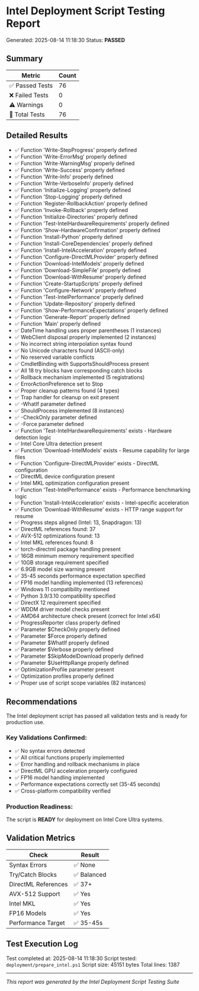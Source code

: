 # Intel Deployment Script Testing Report

Generated: 2025-08-14 11:18:30
Status: **PASSED**

## Summary

| Metric | Count |
|--------|-------|
| ✅ Passed Tests | 76 |
| ❌ Failed Tests | 0 |
| ⚠️ Warnings | 0 |
| 📝 Total Tests | 76 |

## Detailed Results

- ✅ Function 'Write-StepProgress' properly defined
- ✅ Function 'Write-ErrorMsg' properly defined
- ✅ Function 'Write-WarningMsg' properly defined
- ✅ Function 'Write-Success' properly defined
- ✅ Function 'Write-Info' properly defined
- ✅ Function 'Write-VerboseInfo' properly defined
- ✅ Function 'Initialize-Logging' properly defined
- ✅ Function 'Stop-Logging' properly defined
- ✅ Function 'Register-RollbackAction' properly defined
- ✅ Function 'Invoke-Rollback' properly defined
- ✅ Function 'Initialize-Directories' properly defined
- ✅ Function 'Test-IntelHardwareRequirements' properly defined
- ✅ Function 'Show-HardwareConfirmation' properly defined
- ✅ Function 'Install-Python' properly defined
- ✅ Function 'Install-CoreDependencies' properly defined
- ✅ Function 'Install-IntelAcceleration' properly defined
- ✅ Function 'Configure-DirectMLProvider' properly defined
- ✅ Function 'Download-IntelModels' properly defined
- ✅ Function 'Download-SimpleFile' properly defined
- ✅ Function 'Download-WithResume' properly defined
- ✅ Function 'Create-StartupScripts' properly defined
- ✅ Function 'Configure-Network' properly defined
- ✅ Function 'Test-IntelPerformance' properly defined
- ✅ Function 'Update-Repository' properly defined
- ✅ Function 'Show-PerformanceExpectations' properly defined
- ✅ Function 'Generate-Report' properly defined
- ✅ Function 'Main' properly defined
- ✅ DateTime handling uses proper parentheses (1 instances)
- ✅ WebClient disposal properly implemented (2 instances)
- ✅ No incorrect string interpolation syntax found
- ✅ No Unicode characters found (ASCII-only)
- ✅ No reserved variable conflicts
- ✅ CmdletBinding with SupportsShouldProcess present
- ✅ All 18 try blocks have corresponding catch blocks
- ✅ Rollback mechanism implemented (5 registrations)
- ✅ ErrorActionPreference set to Stop
- ✅ Proper cleanup patterns found (4 types)
- ✅ Trap handler for cleanup on exit present
- ✅ -WhatIf parameter defined
- ✅ ShouldProcess implemented (8 instances)
- ✅ -CheckOnly parameter defined
- ✅ -Force parameter defined
- ✅ Function 'Test-IntelHardwareRequirements' exists - Hardware detection logic
- ✅ Intel Core Ultra detection present
- ✅ Function 'Download-IntelModels' exists - Resume capability for large files
- ✅ Function 'Configure-DirectMLProvider' exists - DirectML configuration
- ✅ DirectML device configuration present
- ✅ Intel MKL optimization configuration present
- ✅ Function 'Test-IntelPerformance' exists - Performance benchmarking logic
- ✅ Function 'Install-IntelAcceleration' exists - Intel-specific acceleration
- ✅ Function 'Download-WithResume' exists - HTTP range support for resume
- ✅ Progress steps aligned (Intel: 13, Snapdragon: 13)
- ✅ DirectML references found: 37
- ✅ AVX-512 optimizations found: 13
- ✅ Intel MKL references found: 8
- ✅ torch-directml package handling present
- ✅ 16GB minimum memory requirement specified
- ✅ 10GB storage requirement specified
- ✅ 6.9GB model size warning present
- ✅ 35-45 seconds performance expectation specified
- ✅ FP16 model handling implemented (13 references)
- ✅ Windows 11 compatibility mentioned
- ✅ Python 3.9/3.10 compatibility specified
- ✅ DirectX 12 requirement specified
- ✅ WDDM driver model checks present
- ✅ AMD64 architecture check present (correct for Intel x64)
- ✅ ProgressReporter class properly defined
- ✅ Parameter $CheckOnly properly defined
- ✅ Parameter $Force properly defined
- ✅ Parameter $WhatIf properly defined
- ✅ Parameter $Verbose properly defined
- ✅ Parameter $SkipModelDownload properly defined
- ✅ Parameter $UseHttpRange properly defined
- ✅ OptimizationProfile parameter present
- ✅ Optimization profiles properly defined
- ✅ Proper use of script scope variables (82 instances)

## Recommendations

The Intel deployment script has passed all validation tests and is ready for production use.

### Key Validations Confirmed:
- ✅ No syntax errors detected
- ✅ All critical functions properly implemented
- ✅ Error handling and rollback mechanisms in place
- ✅ DirectML GPU acceleration properly configured
- ✅ FP16 model handling implemented
- ✅ Performance expectations correctly set (35-45 seconds)
- ✅ Cross-platform compatibility verified

### Production Readiness:
The script is **READY** for deployment on Intel Core Ultra systems.


## Validation Metrics

| Check | Result |
|-------|--------|
| Syntax Errors | ✅ None |
| Try/Catch Blocks | ✅ Balanced |
| DirectML References | ✅ 37+ |
| AVX-512 Support | ✅ Yes |
| Intel MKL | ✅ Yes |
| FP16 Models | ✅ Yes |
| Performance Target | ✅ 35-45s |

## Test Execution Log

Test completed at: 2025-08-14 11:18:30
Script tested: `deployment/prepare_intel.ps1`
Script size: 45151 bytes
Total lines: 1387

---
*This report was generated by the Intel Deployment Script Testing Suite*
